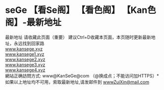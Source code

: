 # seGe 【看Se阁】 【看色阁】 【Kan色阁】-最新地址
最新地址
请收藏此页面（重要） 建议Ctrl+D收藏本页面，本页随时更新最新地址，永远找到回家路
<br>
www.kansege.xyz
<br>
www.kansege1.xyz
<br>
www.kansege2.xyz
<br>
www.kansege3.xyz
<br>
www.kansege4.xyz
<br>
網站正确訪問方式: www@KanSeGe@com （@换成点；不能访问加HTTPS）*
<br>
如果以上地址均不可用，索取最新地址,请发邮件到 wwwZuiXin@mail.com  
